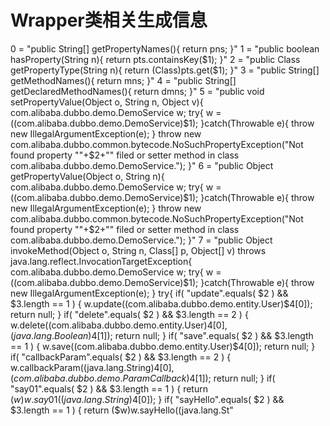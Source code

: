 # Wrapper类相关生成信息

0 = "public String[] getPropertyNames(){ return pns; }"
1 = "public boolean hasProperty(String n){ return pts.containsKey($1); }"
2 = "public Class getPropertyType(String n){ return (Class)pts.get($1); }"
3 = "public String[] getMethodNames(){ return mns; }"
4 = "public String[] getDeclaredMethodNames(){ return dmns; }"
5 = "public void setPropertyValue(Object o, String n, Object v){ com.alibaba.dubbo.demo.DemoService w; try{ w = ((com.alibaba.dubbo.demo.DemoService)$1); }catch(Throwable e){ throw new IllegalArgumentException(e); } throw new com.alibaba.dubbo.common.bytecode.NoSuchPropertyException("Not found property \""+$2+"\" filed or setter method in class com.alibaba.dubbo.demo.DemoService."); }"
6 = "public Object getPropertyValue(Object o, String n){ com.alibaba.dubbo.demo.DemoService w; try{ w = ((com.alibaba.dubbo.demo.DemoService)$1); }catch(Throwable e){ throw new IllegalArgumentException(e); } throw new com.alibaba.dubbo.common.bytecode.NoSuchPropertyException("Not found property \""+$2+"\" filed or setter method in class com.alibaba.dubbo.demo.DemoService."); }"
7 = "public Object invokeMethod(Object o, String n, Class[] p, Object[] v) throws java.lang.reflect.InvocationTargetException{ com.alibaba.dubbo.demo.DemoService w; try{ w = ((com.alibaba.dubbo.demo.DemoService)$1); }catch(Throwable e){ throw new IllegalArgumentException(e); } try{ if( "update".equals( $2 )  &&  $3.length == 1 ) {  w.update((com.alibaba.dubbo.demo.entity.User)$4[0]); return null; } if( "delete".equals( $2 )  &&  $3.length == 2 ) {  w.delete((com.alibaba.dubbo.demo.entity.User)$4[0],(java.lang.Boolean)$4[1]); return null; } if( "save".equals( $2 )  &&  $3.length == 1 ) {  w.save((com.alibaba.dubbo.demo.entity.User)$4[0]); return null; } if( "callbackParam".equals( $2 )  &&  $3.length == 2 ) {  w.callbackParam((java.lang.String)$4[0],(com.alibaba.dubbo.demo.ParamCallback)$4[1]); return null; } if( "say01".equals( $2 )  &&  $3.length == 1 ) {  return ($w)w.say01((java.lang.String)$4[0]); } if( "sayHello".equals( $2 )  &&  $3.length == 1 ) {  return ($w)w.sayHello((java.lang.St"